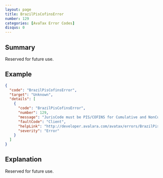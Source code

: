 ```yaml
---
layout: page
title: BrazilPisCofinsError
number: 129
categories: [AvaTax Error Codes]
disqus: 0
---
```


## Summary

Reserved for future use.

## Example

```json
{
  "code": "BrazilPisCofinsError",
  "target": "Unknown",
  "details": [
    {
      "code": "BrazilPisCofinsError",
      "number": 129,
      "message": "JurisCode must be PIS/COFINS for Cumulative and NonCumulative.",
      "faultCode": "Client",
      "helpLink": "http://developer.avalara.com/avatax/errors/BrazilPisCofinsError",
      "severity": "Error"
    }
  ]
}
```

## Explanation

Reserved for future use.
